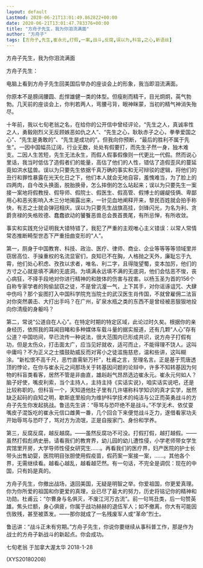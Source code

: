 ```yaml
---
layout: default
Lastmod: 2020-06-21T13:01:49.862822+00:00
date: 2020-06-21T13:01:47.783376+00:00
title: "方舟子先生，我为你泪流满面"
author: "方舟子"
tags: [方舟子,先生,崔永元,打假,一案,战斗,反腐,误以为,科盲,之心,新语丝]
---
```


方舟子先生，我为你泪流满面

方舟子先生：

电脑上看到方舟子先生回美国后举办的座谈会上的形象，我当即泪流满面。

你原本不是膀阔腰圆、彪悍雄健一类的体型。但瘦削而精干，目光炯炯，英气勃勃。几天前的座谈会上，你判若两人，弯腰弓背，眼神眯蒙，当初的精气神消失殆尽。

十年前，我以七旬老翁之名，在给你的公开信中曾经评论，“先生之人，真诚率性之人，勇毅刚烈义无反顾嫉恶如仇之人”、“先生之心，耿耿赤子之心，拳拳爱国之心”、“先生是勇敢的”、“先生是成功的”。但我向你预断，“最后的胜利不属于先生”。一因中国幅员辽阔，行业无数，处处有假要打，而先生孑然一身，独木难支。二因人生苦短，先生无法永生，而假人假事假像则一代更比一代假。然而说心里话，我当时低估了造假者们的能量，高估了他们的人性，错估了造假歪风的蔓延竟如洪水猛兽。误以为只要先生依据千真万确的事实和无可辩驳的逻辑，将他们的丑行和罪性暴露在光天化日之下，他们本人就会无地自容，羞愧难当，为了脸上的四两肉，自今改头换面，脱胎换骨，怎么摔倒的怎么站起来；误以为只要先生一案接一案地将假教授、假导师、假院士、假医生、假高管、假博士的龌龊伎俩、卑鄙用心和恶劣影响入木三分地揭露出来，一针见血地阐释开来，黎民百姓就会拍手称快，有志之士就会弹冠相庆。误以为只要先生战旗高挂，剑锋闪光，为名为利、贪爵贪禄的失格败德、蠢蠢欲动的饕餮恶兽总会畏首畏尾，有所忌惮，有所收敛。

事实和实践充分证明我大错特错了，我犯了严重的主观唯心主义错误：以常人常情常态推断畸型世态下严重扭曲变形的“人”。

第一，厕身于中国教育、科技、政治、医疗、律师、商业、企业等等等等领域里并窃居高位、手操重权的名流显宦们，良知已不在胸，人格抛之天外，廉耻忘于九霄，他们处心积虑、孜孜以求者，唯名、利二字，且得陇望蜀，变本加厉，他们的方寸之心就是填不满的无底洞。为填满永远填不满的无底洞，他们会怙恶不悛，丧心病狂，不择手段地对你进行精神的和肢体的伤害与戕害。以杨玉圣为首的156个自称专家学者的狗偷鼠窃之徒，不是曾沆瀣一气，上下其手，对你谣诼诅咒、大肆中伤吗？那个妄图打入中国科学院充当院士的武汉医生肖传国，不就曾雇佣二法盲对你突然袭击、大打出手吗？在广州，矿泉水瓶之类的东西不是曾经被恶狠狠地投向你清瘦的身躯吗？

第二，常说“公道自在人心”。在特定时期的特定区域，此论过时久矣。根据你的亲身经历，依照我的耳闻目睹和多种媒体车载斗量的据实报道，还有几颗“人心”存有公道？中国坊间，早已流传一种说法，很大范围内已形成共识，说方舟子打假有功，但是太伤众，打击面太广，应当见好就收，适可而止，不能得理不饶人。这叫中庸吗？不为正义之士擂鼓助威反而对宵小之徒滥施慈悲，温和些讲，这叫糊涂。“新松恨不高千尺，恶竹直需斩万杆”，杜甫之言，至理名言。正是基于荒唐透顶的悖论，在你与崔永元之间那场关于转基因问题的论辩中，许多不知转基因为何物的科盲类看客，居然不管是非曲直，雄赳赳气昂昂选边崔永元。崔永元何如人？脑子好使，嘴皮利索，当个主持人，主持主持《实话实说》，咱实话实说吧，还是比较称职的。但科盲一个，天知道他肚子里有几许堪称科学知识的真才实学，居然缺乏起码的自知之明，歇斯底里般向为维护科学技术的纯洁与公正而英勇战斗的方舟子先生你发起挑战。鲁迅先生讲：“辱骂与恐吓绝不是战斗。”不学无术、依仗耍嘴皮子混饭吃的崔永元信口雌黄一番，几个回合下来便觉战斗乏力，遂借看家功夫开始辱骂与恐吓了，骂对方为流氓，正是自报家门、身份和学养。

第三，反腐反腐，越反越腐。——虽然反腐功不可没。打假打假，越打越假。——虽然打假彪炳史册。请看我们的教育界，幼儿园的幼儿遭性侵，小学老师带女学生宾馆里开房，大学导师性侵女研究生......。再看我们的医疗界，妇产医院的护士长带头出售幼婴，医院明目张胆使用假疫苗，假药案一案接一案，......。其他各个界，无需继续看。越看心越乱，越看越茫然。有一句话，不完全是调侃：现在的中国，只有妈是真的。

方舟子先生，你撤出战场，退回美国，无疑是明智之举。你爱祖国，你更爱真理。你为你所爱的祖国和你更爱的真理，业已尽了最大的努力，历史将铭记你的精神和功勋。杜甫云：“尔曹身与名俱灭，不废江河万古流”。前一句骂丑类，后一句赞英雄。焦头烂额，身心俱疲，你属于战功赫赫的退伍军人；如不撤离，你大有可能因伤致残，甚至被蒸发。——那你就成了一名残废军人或“革命”烈士。

鲁迅讲：“战斗正未有穷期。”方舟子先生，你说你要继续从事科普工作，那是作为战士的方舟子新战斗的新起点。你会成功。

七旬老翁 于加拿大渥太华  2018-1-28

(XYS20180208)


